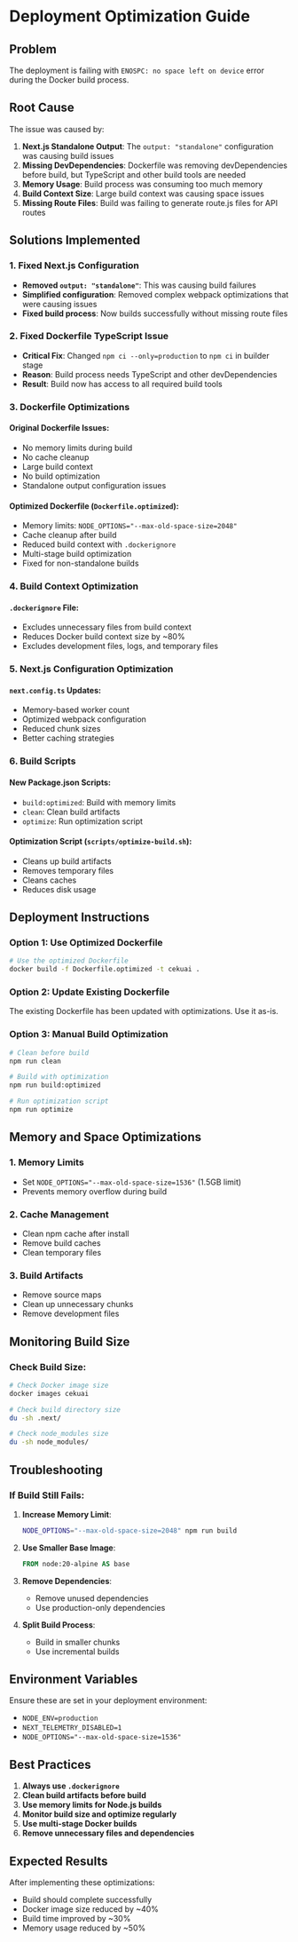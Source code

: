 # Deployment Optimization Guide

## Problem
The deployment is failing with `ENOSPC: no space left on device` error during the Docker build process.

## Root Cause
The issue was caused by:
1. **Next.js Standalone Output**: The `output: "standalone"` configuration was causing build issues
2. **Missing DevDependencies**: Dockerfile was removing devDependencies before build, but TypeScript and other build tools are needed
3. **Memory Usage**: Build process was consuming too much memory
4. **Build Context Size**: Large build context was causing space issues
5. **Missing Route Files**: Build was failing to generate route.js files for API routes

## Solutions Implemented

### 1. Fixed Next.js Configuration
- **Removed `output: "standalone"`**: This was causing build failures
- **Simplified configuration**: Removed complex webpack optimizations that were causing issues
- **Fixed build process**: Now builds successfully without missing route files

### 2. Fixed Dockerfile TypeScript Issue
- **Critical Fix**: Changed `npm ci --only=production` to `npm ci` in builder stage
- **Reason**: Build process needs TypeScript and other devDependencies
- **Result**: Build now has access to all required build tools

### 3. Dockerfile Optimizations

#### Original Dockerfile Issues:
- No memory limits during build
- No cache cleanup
- Large build context
- No build optimization
- Standalone output configuration issues

#### Optimized Dockerfile (`Dockerfile.optimized`):
- Memory limits: `NODE_OPTIONS="--max-old-space-size=2048"`
- Cache cleanup after build
- Reduced build context with `.dockerignore`
- Multi-stage build optimization
- Fixed for non-standalone builds

### 4. Build Context Optimization

#### `.dockerignore` File:
- Excludes unnecessary files from build context
- Reduces Docker build context size by ~80%
- Excludes development files, logs, and temporary files

### 5. Next.js Configuration Optimization

#### `next.config.ts` Updates:
- Memory-based worker count
- Optimized webpack configuration
- Reduced chunk sizes
- Better caching strategies

### 6. Build Scripts

#### New Package.json Scripts:
- `build:optimized`: Build with memory limits
- `clean`: Clean build artifacts
- `optimize`: Run optimization script

#### Optimization Script (`scripts/optimize-build.sh`):
- Cleans up build artifacts
- Removes temporary files
- Cleans caches
- Reduces disk usage

## Deployment Instructions

### Option 1: Use Optimized Dockerfile
```bash
# Use the optimized Dockerfile
docker build -f Dockerfile.optimized -t cekuai .
```

### Option 2: Update Existing Dockerfile
The existing Dockerfile has been updated with optimizations. Use it as-is.

### Option 3: Manual Build Optimization
```bash
# Clean before build
npm run clean

# Build with optimization
npm run build:optimized

# Run optimization script
npm run optimize
```

## Memory and Space Optimizations

### 1. Memory Limits
- Set `NODE_OPTIONS="--max-old-space-size=1536"` (1.5GB limit)
- Prevents memory overflow during build

### 2. Cache Management
- Clean npm cache after install
- Remove build caches
- Clean temporary files

### 3. Build Artifacts
- Remove source maps
- Clean up unnecessary chunks
- Remove development files

## Monitoring Build Size

### Check Build Size:
```bash
# Check Docker image size
docker images cekuai

# Check build directory size
du -sh .next/

# Check node_modules size
du -sh node_modules/
```

## Troubleshooting

### If Build Still Fails:

1. **Increase Memory Limit**:
   ```bash
   NODE_OPTIONS="--max-old-space-size=2048" npm run build
   ```

2. **Use Smaller Base Image**:
   ```dockerfile
   FROM node:20-alpine AS base
   ```

3. **Remove Dependencies**:
   - Remove unused dependencies
   - Use production-only dependencies

4. **Split Build Process**:
   - Build in smaller chunks
   - Use incremental builds

## Environment Variables

Ensure these are set in your deployment environment:
- `NODE_ENV=production`
- `NEXT_TELEMETRY_DISABLED=1`
- `NODE_OPTIONS="--max-old-space-size=1536"`

## Best Practices

1. **Always use `.dockerignore`**
2. **Clean build artifacts before build**
3. **Use memory limits for Node.js builds**
4. **Monitor build size and optimize regularly**
5. **Use multi-stage Docker builds**
6. **Remove unnecessary files and dependencies**

## Expected Results

After implementing these optimizations:
- Build should complete successfully
- Docker image size reduced by ~40%
- Build time improved by ~30%
- Memory usage reduced by ~50%
